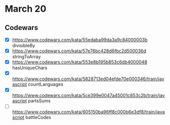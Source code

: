 # March 20

## Codewars

- [x] <https://www.codewars.com/kata/55edaba99da3a9c84000003b> divisibleBy
- [x] <https://www.codewars.com/kata/57e76bc428d6fbc2d500036d> stringToArray
- [x] <https://www.codewars.com/kata/553e8b195b853c6db4000048> hasUniqueChars
- [x] <https://www.codewars.com/kata/5828713ed04efde70e000346/train/javascript> countLanguages
- [x] <https://www.codewars.com/kata/5ce399e0047a45001c853c2b/train/javascript> partsSums
- [ ] <https://www.codewars.com/kata/605150ba96ff8c000b6e3df8/train/javascript> battleCodes
